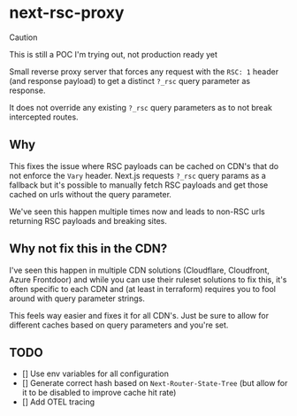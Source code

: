 # next-rsc-proxy

> [!CAUTION]
> This is still a POC I'm trying out, not production ready yet

Small reverse proxy server that forces any request with the `RSC: 1` header (and response payload) to get a distinct `?_rsc` query parameter as response.

It does not override any existing `?_rsc` query parameters as to not break intercepted routes.

## Why

This fixes the issue where RSC payloads can be cached on CDN's that do not enforce the `Vary` header. Next.js requests `?_rsc` query params as a fallback  but it's possible to manually fetch RSC payloads and get those cached on urls without the query parameter.

We've seen this happen multiple times now and leads to non-RSC urls returning RSC payloads and breaking sites.

## Why not fix this in the CDN?

I've seen this happen in multiple CDN solutions (Cloudflare, Cloudfront, Azure Frontdoor) and while you can use their ruleset solutions to fix this, it's often specific to each CDN and (at least in terraform) requires you to fool around with query parameter strings.

This feels way easier and fixes it for all CDN's. Just be sure to allow for different caches based on query parameters and you're set.

## TODO
- [] Use env variables for all configuration
- [] Generate correct hash based on `Next-Router-State-Tree` (but allow for it to be disabled to improve cache hit rate)
- [] Add OTEL tracing





